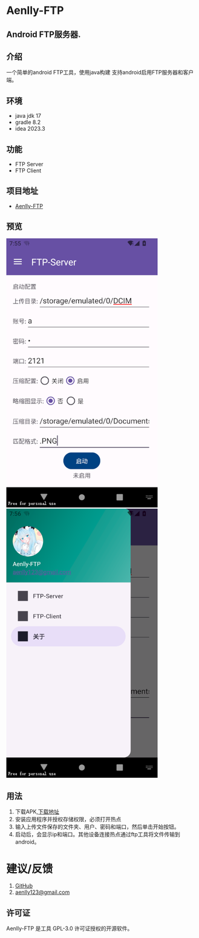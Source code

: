 # Aenlly-FTP

## Android FTP服务器.

## 介绍

一个简单的android FTP工具，使用java构建 支持android启用FTP服务器和客户端。

## 环境

- java jdk 17
- gradle 8.2
- idea 2023.3

## 功能

- FTP Server
- FTP Client

## 项目地址

- [Aenlly-FTP](https://github.com/Aenlly/Aenlly-FTP)

## 预览

![Snipaste_2024-04-23_15-55-14.png](doc%2Fimages%2FSnipaste_2024-04-23_15-55-14.png)
![Snipaste_2024-04-23_15-57-03.png](doc%2Fimages%2FSnipaste_2024-04-23_15-57-03.png)

## 用法

1. 下载APK,[下载地址](https://github.com/Aenlly/Aenlly-FTP/releases)
2. 安装应用程序并授权存储权限，必须打开热点
3. 输入上传文件保存的文件夹、用户、密码和端口，然后单击开始按钮。
4. 启动后，会显示ip和端口。其他设备连接热点通过ftp工具将文件传输到android。

# 建议/反馈

1. [GitHub](https://github.com/Aenlly/Aenlly-FTP/issues)
2. [aenlly123@gmail.com](mailto:aenlly123@gmail.com)

## 许可证

Aenlly-FTP 是工具 GPL-3.0 许可证授权的开源软件。
